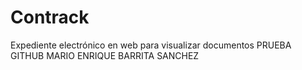 # Contrack
Expediente electrónico en web para visualizar documentos
PRUEBA GITHUB
MARIO ENRIQUE BARRITA SANCHEZ
